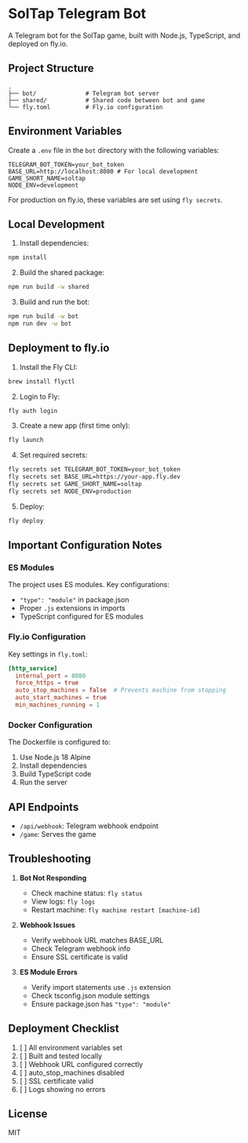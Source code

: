 # SolTap Telegram Bot

A Telegram bot for the SolTap game, built with Node.js, TypeScript, and deployed on fly.io.

## Project Structure

```
.
├── bot/              # Telegram bot server
├── shared/           # Shared code between bot and game
└── fly.toml          # Fly.io configuration
```

## Environment Variables

Create a `.env` file in the `bot` directory with the following variables:

```env
TELEGRAM_BOT_TOKEN=your_bot_token
BASE_URL=http://localhost:8080 # For local development
GAME_SHORT_NAME=soltap
NODE_ENV=development
```

For production on fly.io, these variables are set using `fly secrets`.

## Local Development

1. Install dependencies:
```bash
npm install
```

2. Build the shared package:
```bash
npm run build -w shared
```

3. Build and run the bot:
```bash
npm run build -w bot
npm run dev -w bot
```

## Deployment to fly.io

1. Install the Fly CLI:
```bash
brew install flyctl
```

2. Login to Fly:
```bash
fly auth login
```

3. Create a new app (first time only):
```bash
fly launch
```

4. Set required secrets:
```bash
fly secrets set TELEGRAM_BOT_TOKEN=your_bot_token
fly secrets set BASE_URL=https://your-app.fly.dev
fly secrets set GAME_SHORT_NAME=soltap
fly secrets set NODE_ENV=production
```

5. Deploy:
```bash
fly deploy
```

## Important Configuration Notes

### ES Modules
The project uses ES modules. Key configurations:
- `"type": "module"` in package.json
- Proper `.js` extensions in imports
- TypeScript configured for ES modules

### Fly.io Configuration
Key settings in `fly.toml`:
```toml
[http_service]
  internal_port = 8080
  force_https = true
  auto_stop_machines = false  # Prevents machine from stopping
  auto_start_machines = true
  min_machines_running = 1
```

### Docker Configuration
The Dockerfile is configured to:
1. Use Node.js 18 Alpine
2. Install dependencies
3. Build TypeScript code
4. Run the server

## API Endpoints

- `/api/webhook`: Telegram webhook endpoint
- `/game`: Serves the game

## Troubleshooting

1. **Bot Not Responding**
   - Check machine status: `fly status`
   - View logs: `fly logs`
   - Restart machine: `fly machine restart [machine-id]`

2. **Webhook Issues**
   - Verify webhook URL matches BASE_URL
   - Check Telegram webhook info
   - Ensure SSL certificate is valid

3. **ES Module Errors**
   - Verify import statements use `.js` extension
   - Check tsconfig.json module settings
   - Ensure package.json has `"type": "module"`

## Deployment Checklist

1. [ ] All environment variables set
2. [ ] Built and tested locally
3. [ ] Webhook URL configured correctly
4. [ ] auto_stop_machines disabled
5. [ ] SSL certificate valid
6. [ ] Logs showing no errors

## License

MIT
